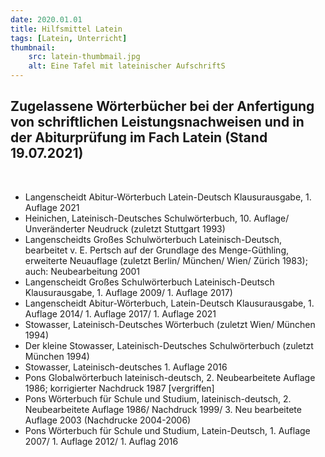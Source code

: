 ```yaml
---
date: 2020.01.01
title: Hilfsmittel Latein
tags: [Latein, Unterricht]
thumbnail:
    src: latein-thumbmail.jpg
    alt: Eine Tafel mit lateinischer AufschriftS
---
```


<h2>Zugelassene Wörterbücher bei der Anfertigung von schriftlichen Leistungsnachweisen und in der Abiturprüfung im Fach Latein (Stand 19.07.2021)</h2>
<br>

<ul>
    <li>Langenscheidt Abitur-Wörterbuch Latein-Deutsch Klausurausgabe, 1. Auflage 2021</li>
    <li>Heinichen, Lateinisch-Deutsches Schulwörterbuch, 10. Auflage/ Unveränderter Neudruck (zuletzt Stuttgart 1993)</li>
    <li>Langenscheidts Großes Schulwörterbuch Lateinisch-Deutsch, bearbeitet v. E. Pertsch auf der Grundlage des Menge-Güthling, erweiterte Neuauflage (zuletzt Berlin/ München/ Wien/ Zürich 1983); auch: Neubearbeitung 2001</li>
    <li>Langenscheidt Großes Schulwörterbuch Lateinisch-Deutsch Klausurausgabe, 1. Auflage 2009/ 1. Auflage 2017)</li>
    <li>Langenscheidt Abitur-Wörterbuch, Latein-Deutsch Klausurausgabe, 1. Auflage 2014/ 1. Auflage 2017/ 1. Auflage 2021</li>
    <li>Stowasser, Lateinisch-Deutsches Wörterbuch (zuletzt Wien/ München 1994)</li>
    <li>Der kleine Stowasser, Lateinisch-Deutsches Schulwörterbuch (zuletzt München 1994)</li>
    <li>Stowasser, Lateinisch-deutsches 1. Auflage 2016</li>
    <li>Pons Globalwörterbuch lateinisch-deutsch, 2. Neubearbeitete Auflage 1986; korrigierter Nachdruck 1987 [vergriffen]</li>
    <li>Pons Wörterbuch für Schule und Studium, lateinisch-deutsch, 2. Neubearbeitete Auflage 1986/ Nachdruck 1999/ 3. Neu bearbeitete Auflage 2003 (Nachdrucke 2004-2006)</li>
    <li>Pons Wörterbuch für Schule und Studium, Latein-Deutsch, 1. Auflage 2007/ 1. Auflage 2012/ 1. Auflag 2016</li>
</ul>